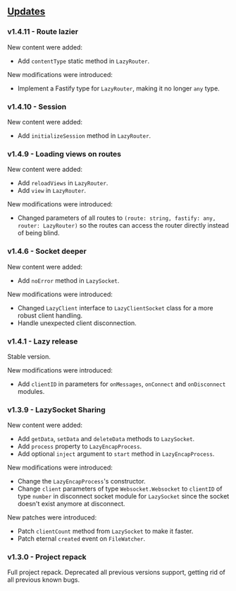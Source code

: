 ## [Updates](#updates)

### v1.4.11 - Route lazier

New content were added:
- Add `contentType` static method in `LazyRouter`.

New modifications were introduced:
- Implement a Fastify type for `LazyRouter`, making it no longer `any` type.

### v1.4.10 - Session

New content were added:
- Add `initializeSession` method in `LazyRouter`.

### v1.4.9 - Loading views on routes

New content were added:
- Add `reloadViews` in `LazyRouter`.
- Add `view` in `LazyRouter`.

New modifications were introduced:
- Changed parameters of all routes to `(route: string, fastify: any, router: LazyRouter)` so the routes can access the router directly instead of being blind.

### v1.4.6 - Socket deeper

New content were added:
- Add `noError` method in `LazySocket`.

New modifications were introduced:
- Changed `LazyClient` interface to `LazyClientSocket` class for a more robust client handling.
- Handle unexpected client disconnection.

### v1.4.1 - Lazy release

Stable version.

New modifications were introduced:
- Add `clientID` in parameters for `onMessages`, `onConnect` and `onDisconnect` modules.


### v1.3.9 - LazySocket Sharing

New content were added:
- Add `getData`, `setData` and `deleteData` methods to `LazySocket`.
- Add `process` property to `LazyEncapProcess`.
- Add optional `inject` argument to `start` method in `LazyEncapProcess`.

New modifications were introduced:
- Change the `LazyEncapProcess`'s constructor.
- Change `client` parameters of type `Websocket.Websocket` to `clientID` of type `number` in disconnect socket module for `LazySocket` since the socket doesn't exist anymore at disconnect.

New patches were introduced:
- Patch `clientCount` method from `LazySocket` to make it faster.
- Patch eternal `created` event on `FileWatcher`.

### v1.3.0 - Project repack

Full project repack.
Deprecated all previous versions support, getting rid of all previous known bugs.
